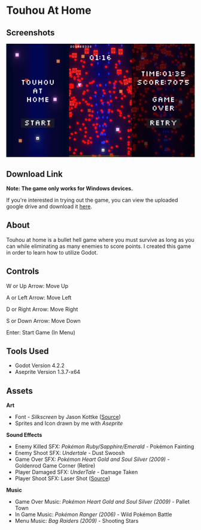 # Touhou At Home

## Screenshots

![game screenshots](Assets/demo.png)

## Download Link
**Note: The game only works for Windows devices.**

If you're interested in trying out the game, you can view the uploaded google drive and download it [here](https://drive.google.com/drive/folders/1fp3bI1nkeYLZ0EvSSt0vL8SYsCAbGUmP?usp=sharing).

## About
Touhou at home is a bullet hell game where you must survive as long as you can while eliminating as many enemies to score points. I created this game in order to learn how to utilize Godot.

## Controls
W or Up Arrow: Move Up

A or Left Arrow: Move Left

D or Right Arrow: Move Right

S or Down Arrow: Move Down

Enter: Start Game (In Menu)

## Tools Used
- Godot Version 4.2.2
- Aseprite Version 1.3.7-x64

## Assets
**Art**
- Font - *Silkscreen* by Jason Kottke ([Source](https://www.fontsquirrel.com/fonts/Silkscreen))
- Sprites and Icon drawn by me with *Aseprite*

**Sound Effects**
- Enemy Killed SFX: *Pokémon Ruby/Sapphire/Emerald* - Pokémon Fainting
- Enemy Shoot SFX: *Undertale* - Dust Swoosh
- Game Over SFX: *Pokémon Heart Gold and Soul Silver (2009)* - Goldenrod Game Corner (Retire)
- Player Damaged SFX: *UnderTale* - Damage Taken
- Player Shoot SFX: Laser Shot ([Source](https://www.myinstants.com/en/instant/laser-shot-14018/))

**Music**
- Game Over Music: *Pokémon Heart Gold and Soul Silver (2009)* - Pallet Town
- In Game Music: *Pokémon Ranger (2006)* - Wild Pokémon Battle
- Menu Music: *Bag Raiders (2009)* - Shooting Stars
